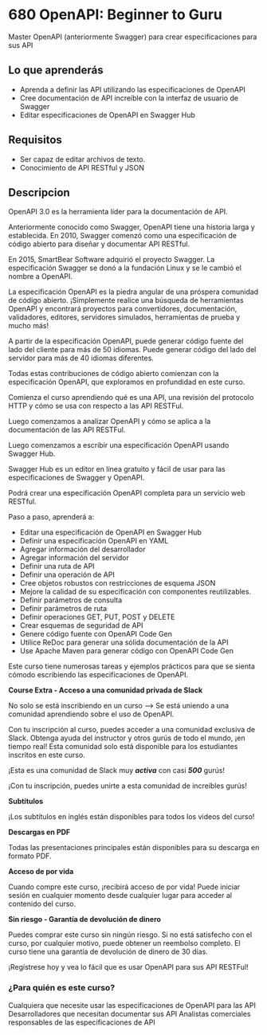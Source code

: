 # 680 OpenAPI: Beginner to Guru

Master OpenAPI (anteriormente Swagger) para crear especificaciones para sus API

##  Lo que aprenderás
* Aprenda a definir las API utilizando las especificaciones de OpenAPI
* Cree documentación de API increíble con la interfaz de usuario de Swagger
* Editar especificaciones de OpenAPI en Swagger Hub

## Requisitos
* Ser capaz de editar archivos de texto.
* Conocimiento de API RESTful y JSON

## Descripcion

OpenAPI 3.0 es la herramienta líder para la documentación de API.

Anteriormente conocido como Swagger, OpenAPI tiene una historia larga y establecida. En 2010, Swagger comenzó como una especificación de código abierto para diseñar y documentar API RESTful.

En 2015, SmartBear Software adquirió el proyecto Swagger. La especificación Swagger se donó a la fundación Linux y se le cambió el nombre a OpenAPI.

La especificación OpenAPI es la piedra angular de una próspera comunidad de código abierto. ¡Simplemente realice una búsqueda de herramientas OpenAPI y encontrará proyectos para convertidores, documentación, validadores, editores, servidores simulados, herramientas de prueba y mucho más!

A partir de la especificación OpenAPI, puede generar código fuente del lado del cliente para más de 50 idiomas. Puede generar código del lado del servidor para más de 40 idiomas diferentes.

Todas estas contribuciones de código abierto comienzan con la especificación OpenAPI, que exploramos en profundidad en este curso.

Comienza el curso aprendiendo qué es una API, una revisión del protocolo HTTP y cómo se usa con respecto a las API RESTFul.

Luego comenzamos a analizar OpenAPI y cómo se aplica a la documentación de las API RESTFul.

Luego comenzamos a escribir una especificación OpenAPI usando Swagger Hub.

Swagger Hub es un editor en línea gratuito y fácil de usar para las especificaciones de Swagger y OpenAPI.

Podrá crear una especificación OpenAPI completa para un servicio web RESTful.

Paso a paso, aprenderá a:

* Editar una especificación de OpenAPI en Swagger Hub
* Definir una especificación OpenAPI en YAML
* Agregar información del desarrollador
* Agregar información del servidor
* Definir una ruta de API
* Definir una operación de API
* Cree objetos robustos con restricciones de esquema JSON
* Mejore la calidad de su especificación con componentes reutilizables.
* Definir parámetros de consulta
* Definir parámetros de ruta
* Definir operaciones GET, PUT, POST y DELETE
* Crear esquemas de seguridad de API
* Genere código fuente con OpenAPI Code Gen
* Utilice ReDoc para generar una sólida documentación de la API
* Use Apache Maven para generar código con OpenAPI Code Gen

Este curso tiene numerosas tareas y ejemplos prácticos para que se sienta cómodo escribiendo las especificaciones de OpenAPI.

**Course Extra - Acceso a una comunidad privada de Slack**

No solo se está inscribiendo en un curso --> Se está uniendo a una comunidad aprendiendo sobre el uso de OpenAPI.

Con tu inscripción al curso, puedes acceder a una comunidad exclusiva de Slack. Obtenga ayuda del instructor y otros gurús de todo el mundo, ¡en tiempo real! Esta comunidad solo está disponible para los estudiantes inscritos en este curso.

¡Esta es una comunidad de Slack muy ***activa*** con casi ***500*** gurús!

¡Con tu inscripción, puedes unirte a esta comunidad de increíbles gurús!

**Subtítulos**

¡Los subtítulos en inglés están disponibles para todos los videos del curso!

**Descargas en PDF**

Todas las presentaciones principales están disponibles para su descarga en formato PDF.

**Acceso de por vida**

Cuando compre este curso, ¡recibirá acceso de por vida! Puede iniciar sesión en cualquier momento desde cualquier lugar para acceder al contenido del curso.

**Sin riesgo - Garantía de devolución de dinero**

Puedes comprar este curso sin ningún riesgo. Si no está satisfecho con el curso, por cualquier motivo, puede obtener un reembolso completo. El curso tiene una garantía de devolución de dinero de 30 días.

¡Regístrese hoy y vea lo fácil que es usar OpenAPI para sus API RESTFul!



### ¿Para quién es este curso?

Cualquiera que necesite usar las especificaciones de OpenAPI para las API
Desarrolladores que necesitan documentar sus API
Analistas comerciales responsables de las especificaciones de API
